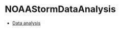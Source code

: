 # NOAAStormDataAnalysis

* [Data analysis][1]

[1]: https://github.com/alexindata/NOAAStormDataAnalysis/blob/master/NOAA.md "Data analysis"
